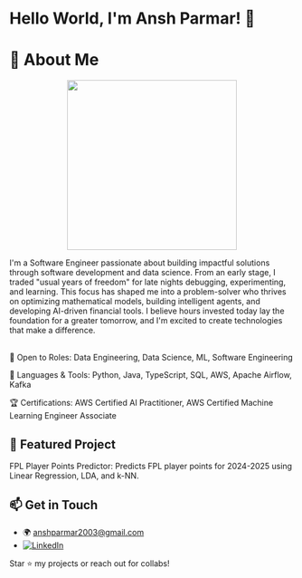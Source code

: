 # Hello World, I'm Ansh Parmar! 👋

# 🚀 About Me
<p align="center">
 <img src="https://github-production-user-asset-6210df.s3.amazonaws.com/121928589/341102128-b5b5caf9-17a5-45b9-a8bf-b39c00f5de2d.gif?X-Amz-Algorithm=AWS4-HMAC-SHA256&X-Amz-Credential=AKIAVCODYLSA53PQK4ZA%2F20250821%2Fus-east-1%2Fs3%2Faws4_request&X-Amz-Date=20250821T123856Z&X-Amz-Expires=300&X-Amz-Signature=34a8bae93d4ef20e677d59edcbc0cdc7deacf7276dd2b0cbb4c0cf19a74ff953&X-Amz-SignedHeaders=host" width="300">
</p>
I'm a Software Engineer passionate about building impactful solutions through software development and data science. From an early stage, I traded "usual years of freedom" for late nights debugging, experimenting, and learning. This focus has shaped me into a problem-solver who thrives on optimizing mathematical models, building intelligent agents, and developing AI-driven financial tools. I believe hours invested today lay the foundation for a greater tomorrow, and I'm excited to create technologies that make a difference.<br><br>

💼 Open to Roles: Data Engineering, Data Science, ML, Software Engineering


🐍 Languages & Tools: Python, Java, TypeScript, SQL, AWS, Apache Airflow, Kafka

🏆 Certifications: AWS Certified AI Practitioner, AWS Certified Machine Learning Engineer Associate

## 🌟 Featured Project
FPL Player Points Predictor: Predicts FPL player points for 2024-2025 using Linear Regression, LDA, and k-NN.

## 📫 Get in Touch
- 🌍 [anshparmar2003@gmail.com](https://anshparmar2003@gmail.com)
- [![LinkedIn](https://img.shields.io/badge/LinkedIn-Profile-blue?logo=linkedin)]((https://www.linkedin.com/in/anshparmar/))



Star ⭐ my projects or reach out for collabs!
<!--
**Anshparmar03/Anshparmar03** is a ✨ _special_ ✨ repository because its `README.md` (this file) appears on your GitHub profile.

Here are some ideas to get you started:

- 🔭 I’m currently working on ...
- 🌱 I’m currently learning ...
- 👯 I’m looking to collaborate on ...
- 🤔 I’m looking for help with ...
- 💬 Ask me about ...
- 📫 How to reach me: ...
- 😄 Pronouns: ...
- ⚡ Fun fact: ...
-->
